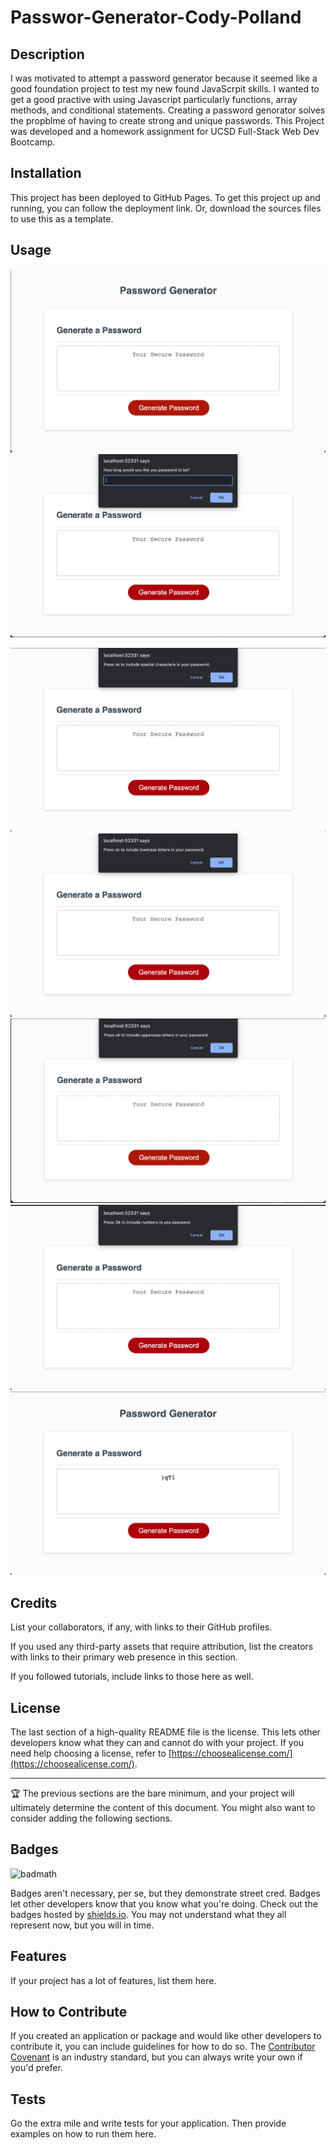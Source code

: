 # Passwor-Generator-Cody-Polland

## Description

I was motivated to attempt a password generator because it seemed like a good foundation project to test my new found JavaScrpit skills. I wanted to get a good practive with using Javascript particularly functions, array methods, and conditional statements. Creating a password genorator solves the propblme of having to create strong and unique passwords. This Project was developed and a homework assignment for UCSD Full-Stack Web Dev Bootcamp.

## Installation

This project has been deployed to GitHub Pages. To get this project up and running, you can follow the deployment link. Or, download the sources files to use this as a template.

## Usage

![](assets/images/Screen%20Shot%202022-07-19%20at%202.42.24%20PM.png)
![](assets/images/Screen%20Shot%202022-07-19%20at%202.42.37%20PM.png)

![](assets/images/Screen%20Shot%202022-07-19%20at%202.42.50%20PM.png)
![](assets/images/Screen%20Shot%202022-07-19%20at%202.43.00%20PM.png)
![](assets/images/Screen%20Shot%202022-07-19%20at%202.43.10%20PM.png)
![](assets/images/Screen%20Shot%202022-07-19%20at%202.43.20%20PM.png)
![](assets/images/Screen%20Shot%202022-07-19%20at%202.43.28%20PM.png)



## Credits

List your collaborators, if any, with links to their GitHub profiles.

If you used any third-party assets that require attribution, list the creators with links to their primary web presence in this section.

If you followed tutorials, include links to those here as well.

## License

The last section of a high-quality README file is the license. This lets other developers know what they can and cannot do with your project. If you need help choosing a license, refer to [https://choosealicense.com/](https://choosealicense.com/).

---

🏆 The previous sections are the bare minimum, and your project will ultimately determine the content of this document. You might also want to consider adding the following sections.

## Badges

![badmath](https://img.shields.io/github/languages/top/lernantino/badmath)

Badges aren't necessary, per se, but they demonstrate street cred. Badges let other developers know that you know what you're doing. Check out the badges hosted by [shields.io](https://shields.io/). You may not understand what they all represent now, but you will in time.

## Features

If your project has a lot of features, list them here.

## How to Contribute

If you created an application or package and would like other developers to contribute it, you can include guidelines for how to do so. The [Contributor Covenant](https://www.contributor-covenant.org/) is an industry standard, but you can always write your own if you'd prefer.

## Tests

Go the extra mile and write tests for your application. Then provide examples on how to run them here.
